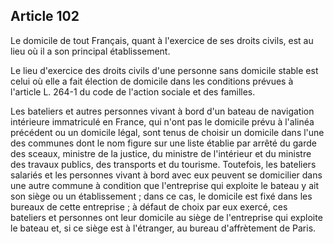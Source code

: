Article 102
----
Le domicile de tout Français, quant à l'exercice de ses droits civils, est au
lieu où il a son principal établissement.

Le lieu d'exercice des droits civils d'une personne sans domicile stable est
celui où elle a fait élection de domicile dans les conditions prévues à
l'article L. 264-1 du code de l'action sociale et des familles.

Les bateliers et autres personnes vivant à bord d'un bateau de navigation
intérieure immatriculé en France, qui n'ont pas le domicile prévu à l'alinéa
précédent ou un domicile légal, sont tenus de choisir un domicile dans l'une des
communes dont le nom figure sur une liste établie par arrêté du garde des
sceaux, ministre de la justice, du ministre de l'intérieur et du ministre des
travaux publics, des transports et du tourisme. Toutefois, les bateliers
salariés et les personnes vivant à bord avec eux peuvent se domicilier dans une
autre commune à condition que l'entreprise qui exploite le bateau y ait son
siège ou un établissement ; dans ce cas, le domicile est fixé dans les bureaux
de cette entreprise ; à défaut de choix par eux exercé, ces bateliers et
personnes ont leur domicile au siège de l'entreprise qui exploite le bateau et,
si ce siège est à l'étranger, au bureau d'affrètement de Paris.
